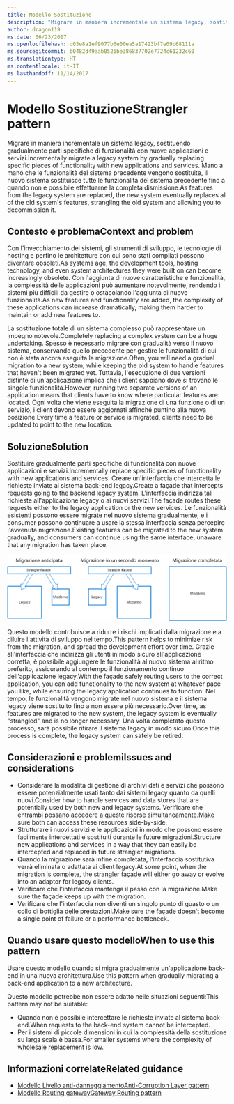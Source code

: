 ```yaml
---
title: Modello Sostituzione
description: "Migrare in maniera incrementale un sistema legacy, sostituendo gradualmente parti specifiche di funzionalità con nuove applicazioni e servizi."
author: dragon119
ms.date: 06/23/2017
ms.openlocfilehash: d03e8a1ef9077b6e00ea5a17423bf7e09b68111a
ms.sourcegitcommit: b0482d49aab0526be386837702e7724c61232c60
ms.translationtype: HT
ms.contentlocale: it-IT
ms.lasthandoff: 11/14/2017
---
```

# <a name="strangler-pattern"></a><span data-ttu-id="6a269-103">Modello Sostituzione</span><span class="sxs-lookup"><span data-stu-id="6a269-103">Strangler pattern</span></span>

<span data-ttu-id="6a269-104">Migrare in maniera incrementale un sistema legacy, sostituendo gradualmente parti specifiche di funzionalità con nuove applicazioni e servizi.</span><span class="sxs-lookup"><span data-stu-id="6a269-104">Incrementally migrate a legacy system by gradually replacing specific pieces of functionality with new applications and services.</span></span> <span data-ttu-id="6a269-105">Mano a mano che le funzionalità del sistema precedente vengono sostituite, il nuovo sistema sostituisce tutte le funzionalità del sistema precedente fino a quando non è possibile effettuarne la completa dismissione.</span><span class="sxs-lookup"><span data-stu-id="6a269-105">As features from the legacy system are replaced, the new system eventually replaces all of the old system's features, strangling the old system and allowing you to decommission it.</span></span> 

## <a name="context-and-problem"></a><span data-ttu-id="6a269-106">Contesto e problema</span><span class="sxs-lookup"><span data-stu-id="6a269-106">Context and problem</span></span>

<span data-ttu-id="6a269-107">Con l'invecchiamento dei sistemi, gli strumenti di sviluppo, le tecnologie di hosting e perfino le architetture con cui sono stati compilati possono diventare obsoleti.</span><span class="sxs-lookup"><span data-stu-id="6a269-107">As systems age, the development tools, hosting technology, and even system architectures they were built on can become increasingly obsolete.</span></span> <span data-ttu-id="6a269-108">Con l'aggiunta di nuove caratteristiche e funzionalità, la complessità delle applicazioni può aumentare notevolmente, rendendo i sistemi più difficili da gestire o ostacolando l'aggiunta di nuove funzionalità.</span><span class="sxs-lookup"><span data-stu-id="6a269-108">As new features and functionality are added, the complexity of these applications can increase dramatically, making them harder to maintain or add new features to.</span></span>

<span data-ttu-id="6a269-109">La sostituzione totale di un sistema complesso può rappresentare un impegno notevole.</span><span class="sxs-lookup"><span data-stu-id="6a269-109">Completely replacing a complex system can be a huge undertaking.</span></span> <span data-ttu-id="6a269-110">Spesso è necessario migrare con gradualità verso il nuovo sistema, conservando quello precedente per gestire le funzionalità di cui non è stata ancora eseguita la migrazione.</span><span class="sxs-lookup"><span data-stu-id="6a269-110">Often, you will need a gradual migration to a new system, while keeping the old system to handle features that haven't been migrated yet.</span></span> <span data-ttu-id="6a269-111">Tuttavia, l'esecuzione di due versioni distinte di un'applicazione implica che i client sappiano dove si trovano le singole funzionalità.</span><span class="sxs-lookup"><span data-stu-id="6a269-111">However, running two separate versions of an application means that clients have to know where particular features are located.</span></span> <span data-ttu-id="6a269-112">Ogni volta che viene eseguita la migrazione di una funzione o di un servizio, i client devono essere aggiornati affinché puntino alla nuova posizione.</span><span class="sxs-lookup"><span data-stu-id="6a269-112">Every time a feature or service is migrated, clients need to be updated to point to the new location.</span></span>

## <a name="solution"></a><span data-ttu-id="6a269-113">Soluzione</span><span class="sxs-lookup"><span data-stu-id="6a269-113">Solution</span></span>

<span data-ttu-id="6a269-114">Sostituire gradualmente parti specifiche di funzionalità con nuove applicazioni e servizi.</span><span class="sxs-lookup"><span data-stu-id="6a269-114">Incrementally replace specific pieces of functionality with new applications and services.</span></span> <span data-ttu-id="6a269-115">Creare un'interfaccia che intercetta le richieste inviate al sistema back-end legacy.</span><span class="sxs-lookup"><span data-stu-id="6a269-115">Create a façade that intercepts requests going to the backend legacy system.</span></span> <span data-ttu-id="6a269-116">L'interfaccia indirizza tali richieste all'applicazione legacy o ai nuovi servizi.</span><span class="sxs-lookup"><span data-stu-id="6a269-116">The façade routes these requests either to the legacy application or the new services.</span></span> <span data-ttu-id="6a269-117">Le funzionalità esistenti possono essere migrate nel nuovo sistema gradualmente, e i consumer possono continuare a usare la stessa interfaccia senza percepire l'avvenuta migrazione.</span><span class="sxs-lookup"><span data-stu-id="6a269-117">Existing features can be migrated to the new system gradually, and consumers can continue using the same interface, unaware that any migration has taken place.</span></span>

![](./_images/strangler.png)  

<span data-ttu-id="6a269-118">Questo modello contribuisce a ridurre i rischi implicati dalla migrazione e a diluire l'attività di sviluppo nel tempo.</span><span class="sxs-lookup"><span data-stu-id="6a269-118">This pattern helps to minimize risk from the migration, and spread the development effort over time.</span></span> <span data-ttu-id="6a269-119">Grazie all'interfaccia che indirizza gli utenti in modo sicuro all'applicazione corretta, è possibile aggiungere le funzionalità al nuovo sistema al ritmo preferito, assicurando al contempo il funzionamento continuo dell'applicazione legacy.</span><span class="sxs-lookup"><span data-stu-id="6a269-119">With the façade safely routing users to the correct application, you can add functionality to the new system at whatever pace you like, while ensuring the legacy application continues to function.</span></span> <span data-ttu-id="6a269-120">Nel tempo, le funzionalità vengono migrate nel nuovo sistema e il sistema legacy viene sostituito fino a non essere più necessario.</span><span class="sxs-lookup"><span data-stu-id="6a269-120">Over time, as features are migrated to the new system, the legacy system is eventually "strangled" and is no longer necessary.</span></span> <span data-ttu-id="6a269-121">Una volta completato questo processo, sarà possibile ritirare il sistema legacy in modo sicuro.</span><span class="sxs-lookup"><span data-stu-id="6a269-121">Once this process is complete, the legacy system can safely be retired.</span></span>

## <a name="issues-and-considerations"></a><span data-ttu-id="6a269-122">Considerazioni e problemi</span><span class="sxs-lookup"><span data-stu-id="6a269-122">Issues and considerations</span></span>

- <span data-ttu-id="6a269-123">Considerare la modalità di gestione di archivi dati e servizi che possono essere potenzialmente usati tanto dai sistemi legacy quanto da quelli nuovi.</span><span class="sxs-lookup"><span data-stu-id="6a269-123">Consider how to handle services and data stores that are potentially used by both new and legacy systems.</span></span> <span data-ttu-id="6a269-124">Verificare che entrambi possano accedere a queste risorse simultaneamente.</span><span class="sxs-lookup"><span data-stu-id="6a269-124">Make sure both can access these resources side-by-side.</span></span>
- <span data-ttu-id="6a269-125">Strutturare i nuovi servizi e le applicazioni in modo che possono essere facilmente intercettati e sostituiti durante le future migrazioni.</span><span class="sxs-lookup"><span data-stu-id="6a269-125">Structure new applications and services in a way that they can easily be intercepted and replaced in future strangler migrations.</span></span>
- <span data-ttu-id="6a269-126">Quando la migrazione sarà infine completata, l'interfaccia sostitutiva verrà eliminata o adattata ai client legacy.</span><span class="sxs-lookup"><span data-stu-id="6a269-126">At some point, when the migration is complete, the strangler façade will either go away or evolve into an adaptor for legacy clients.</span></span>
- <span data-ttu-id="6a269-127">Verificare che l'interfaccia mantenga il passo con la migrazione.</span><span class="sxs-lookup"><span data-stu-id="6a269-127">Make sure the façade keeps up with the migration.</span></span>
- <span data-ttu-id="6a269-128">Verificare che l'interfaccia non diventi un singolo punto di guasto o un collo di bottiglia delle prestazioni.</span><span class="sxs-lookup"><span data-stu-id="6a269-128">Make sure the façade doesn't become a single point of failure or a performance bottleneck.</span></span>

## <a name="when-to-use-this-pattern"></a><span data-ttu-id="6a269-129">Quando usare questo modello</span><span class="sxs-lookup"><span data-stu-id="6a269-129">When to use this pattern</span></span>

<span data-ttu-id="6a269-130">Usare questo modello quando si migra gradualmente un'applicazione back-end in una nuova architettura.</span><span class="sxs-lookup"><span data-stu-id="6a269-130">Use this pattern when gradually migrating a back-end application to a new architecture.</span></span>

<span data-ttu-id="6a269-131">Questo modello potrebbe non essere adatto nelle situazioni seguenti:</span><span class="sxs-lookup"><span data-stu-id="6a269-131">This pattern may not be suitable:</span></span>

- <span data-ttu-id="6a269-132">Quando non è possibile intercettare le richieste inviate al sistema back-end.</span><span class="sxs-lookup"><span data-stu-id="6a269-132">When requests to the back-end system cannot be intercepted.</span></span>
- <span data-ttu-id="6a269-133">Per i sistemi di piccole dimensioni in cui la complessità della sostituzione su larga scala è bassa.</span><span class="sxs-lookup"><span data-stu-id="6a269-133">For smaller systems where the complexity of wholesale replacement is low.</span></span>

## <a name="related-guidance"></a><span data-ttu-id="6a269-134">Informazioni correlate</span><span class="sxs-lookup"><span data-stu-id="6a269-134">Related guidance</span></span>

- [<span data-ttu-id="6a269-135">Modello Livello anti-danneggiamento</span><span class="sxs-lookup"><span data-stu-id="6a269-135">Anti-Corruption Layer pattern</span></span>](./anti-corruption-layer.md)
- [<span data-ttu-id="6a269-136">Modello Routing gateway</span><span class="sxs-lookup"><span data-stu-id="6a269-136">Gateway Routing pattern</span></span>](./gateway-routing.md)


 


